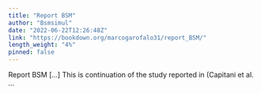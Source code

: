 ```yaml
---
title: "Report BSM"
author: "Bsmsimul"
date: "2022-06-22T12:26:48Z"
link: "https://bookdown.org/marcogarofalo31/report_BSM/"
length_weight: "4%"
pinned: false
---
```


Report BSM [...] This is continuation of the study reported in (Capitani et al. ...
